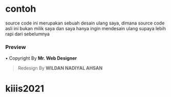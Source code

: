 # contoh
source code ini merupakan sebuah desain ulang saya, dimana source code asli ini bukan milik saya dan saya hanya ingin mendesain ulang supaya lebih rapi dari sebelumnya

### Preview

• Copyright By **Mr. Web Designer**

> Redesign By **WILDAN NADIYAL AHSAN**
# kiiis2021
